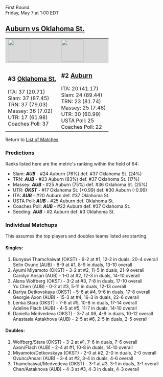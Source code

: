 First Round  
Friday, May 7 at 1:00 EDT
## [Auburn vs Oklahoma St.](https://www.ncaa.com/game/5833672) 

<table>  
<tr style="background-color: #d9d9d9 !important"><td><a href="../"><img src="https://www.ncaa.com/sites/default/files/images/logos/schools/o/oklahoma-st.70.png" width="70" height="70" /></a></td><td><a href="../"><img src="https://www.ncaa.com/sites/default/files/images/logos/schools/a/auburn.70.png" width="70" height="70" /></a></td></tr>
<tr><td>  

<h3>#3 <a href="../">Oklahoma St.</a></h3>  
ITA: 37 (20.71)<br>  
Slam: 37 (87.45)<br>  
TRN: 37 (79.03)<br>  
Massey: 36 (7.02)<br>  
UTR: 17 (61.98)<br>  
Coaches Poll: 37<br>  

</td><td>  

<h3>#2 <a href="../">Auburn</a></h3>  
ITA: 20 (41.17)<br>  
Slam: 24 (89.44)<br>  
TRN: 23 (81.74)<br>  
Massey: 25 (7.48)<br>  
UTR: 30 (60.99)<br>  
USTA Poll: 25<br>  
Coaches Poll: 22<br>  

</td></tr></table>  

Return to [List of Matches](../index.md)  

### Predictions  

Ranks listed here are the metric's ranking within the field of 64:  
- Slam: ***AUB*** - #24 Auburn (76%) def. #37 Oklahoma St. (24%)  
- TRN: ***AUB*** - #23 Auburn (83%) def. #37 Oklahoma St. (17%)  
- Massey: ***AUB*** - #25 Auburn (75%) def. #36 Oklahoma St. (25%)  
- UTR: ***OKST*** - #17 Oklahoma St. (+0.99) def. #30 Auburn (-0.99)  
- ITA: ***AUB*** - #20 Auburn def. #37 Oklahoma St.  
- USTA Poll: ***AUB*** - #25 Auburn def. Oklahoma St.  
- Coaches Poll: ***AUB*** - #22 Auburn def. #37 Oklahoma St.  
- Seeding: ***AUB*** - #2 Auburn def. #3 Oklahoma St.  

### Individual Matchups  

This assumes the top players and doubles teams listed are starting.  

#### Singles:  
1. Bunyawi Thamchaiwat (OKST) - 9-2 at #1, 12-2 in duals, 20-4 overall  
   Selin Ovunc (AUB) - 8-9 at #1, 8-9 in duals, 13-10 overall
2. Ayumi Miyamoto (OKST) - 3-2 at #2, 11-5 in duals, 21-9 overall  
   Carolyn Ansari (AUB) - 1-0 at #2, 12-3 in duals, 14-10 overall
3. Alana Wolfberg (OKST) - 3-2 at #3, 7-8 in duals, 17-10 overall  
   Yu Chen (AUB) - 0-2 at #3, 5-11 in duals, 12-13 overall
4. Dariya Detkovskaya (OKST) - 5-6 at #4, 9-6 in duals, 17-8 overall  
   Georgie Axon (AUB) - 15-3 at #4, 16-3 in duals, 22-6 overall
5. Lenka Stara (OKST) - 7-6 at #5, 10-8 in duals, 17-14 overall  
   Adeline Flach (AUB) - 4-5 at #5, 11-7 in duals, 14-10 overall
6. Daniella Medvedeva (OKST) - 3-7 at #6, 4-9 in duals, 10-12 overall  
   Anastasia Astakhova (AUB) - 2-5 at #6, 2-5 in duals, 2-5 overall

#### Doubles:  
1. Wolfberg/Stara (OKST) - 3-2 at #1, 7-6 in duals, 7-6 overall  
   Axon/Flach (AUB) - 2-4 at #1, 10-8 in duals, 14-10 overall
2. Miyamoto/Detkovskaya (OKST) - 2-0 at #2, 2-0 in duals, 2-0 overall  
   Ovunc/Ansari (AUB) - 3-4 at #2, 3-4 in duals, 4-6 overall
3. Thamchaiwat/Medvedeva (OKST) - 3-1 at #3, 3-1 in duals, 3-1 overall  
   Chen/Astakhova (AUB) - 4-3 at #3, 4-3 in duals, 4-3 overall